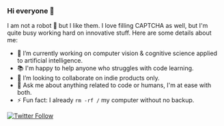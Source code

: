 ### Hi everyone 👋

I am not a robot 🤖 but I like them. I love filling CAPTCHA as well, but I'm quite busy working hard on innovative stuff.
Here are some details about me:

- 🧠 I’m currently working on computer vision & cognitive science applied to artificial intelligence.
- 📚 I'm happy to help anyone who struggles with code learning.
- 👯 I’m looking to collaborate on indie products only.
- 💬 Ask me about anything related to code or humans, I'm at ease with both.
- ⚡ Fun fact: I already `rm -rf /` my computer without no backup.

[![Twitter Follow](https://img.shields.io/twitter/follow/jvq_txt?color=%231DA1F2&label=Follow%20me&logo=Twitter&style=for-the-badge)](https://twitter.com/jvq_txt)

<!--
**Sense/sense** is a ✨ _special_ ✨ repository because its `README.md` (this file) appears on your GitHub profile.

Here are some ideas to get you started:

- 🔭 I’m currently working on ...
- 🌱 I’m currently learning ...
- 👯 I’m looking to collaborate on ...
- 🤔 I’m looking for help with ...
- 💬 Ask me about ...
- 📫 How to reach me: ...
- 😄 Pronouns: ...
- ⚡ Fun fact: ...
-->
